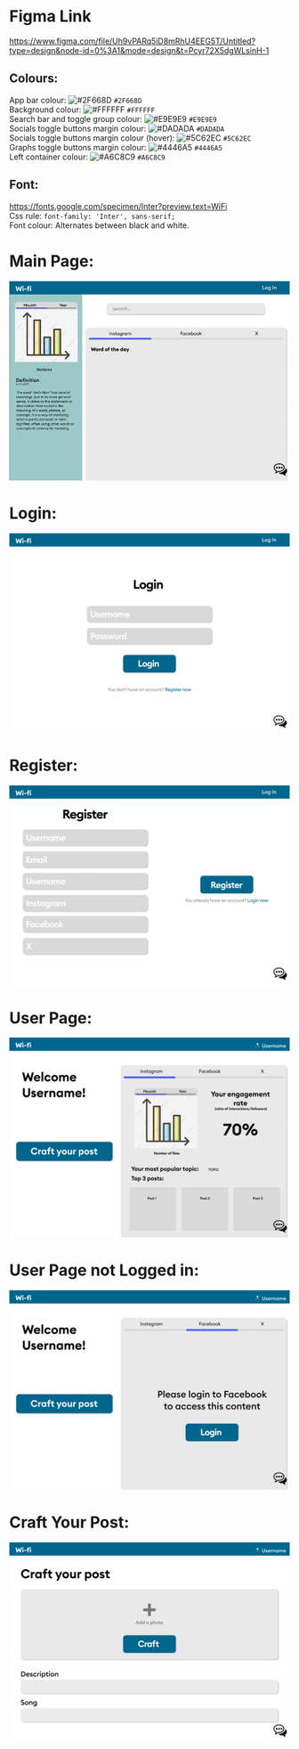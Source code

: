 # Figma Link
https://www.figma.com/file/Uh9vPARq5iD8mRhU4EEG5T/Untitled?type=design&node-id=0%3A1&mode=design&t=Pcyr72X5dgWLsinH-1

## Colours:
App bar colour: ![#2F668D](https://placehold.co/5x5/2F668D/2F668D.png) `#2F668D`<br>
Background colour: ![#FFFFFF](https://placehold.co/5x5/FFFFFF/FFFFFF.png) `#FFFFFF` <br>
Search bar and toggle group colour: ![#E9E9E9](https://placehold.co/5x5/E9E9E9/E9E9E9.png) `#E9E9E9` <br>
Socials toggle buttons margin colour: ![#DADADA](https://placehold.co/5x5/DADADA/DADADA.png) `#DADADA` <br>
Socials toggle buttons margin colour (hover): ![#5C62EC](https://placehold.co/5x5/5C62EC/5C62EC.png) `#5C62EC` <br>
Graphs toggle buttons margin colour: ![#4446A5](https://placehold.co/5x5/4446A5/4446A5.png) `#4446A5` <br>
Left container colour: ![#A6C8C9](https://placehold.co/5x5/A6C8C9/A6C8C9.png) `#A6C8C9` <br> 

## Font:
https://fonts.google.com/specimen/Inter?preview.text=WiFi <br>
Css rule: `font-family: 'Inter', sans-serif;` <br>
Font colour: Alternates between black and white. <br>

# Main Page:
![Main Page](main_page_design.png "Main Page") <br>
# Login:
![Login](login_design.png "Login") <br>
# Register:
![Register](register_design.png "Register") <br>
# User Page:
![UserPage](user_page.png "User Page") <br>
# User Page not Logged in:
![UserPageNotAuth](user_not_logged_in.png "User Page Not Logged In") <br>
# Craft Your Post:
![CraftPost](craft_your_post.png "Craft Your Post")
